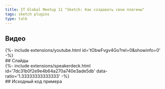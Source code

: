 ```yaml
---
title: IT Global Meetup 11 "Sketch: Как создавать свои плагины"
tags: sketch plugins
type: talk
---
```

## Видео
<div>{%- include extensions/youtube.html id='tObwFvgv4Go?rel=0&showinfo=0' -%}</div>
## Слайды
<div>{%- include extensions/speakerdeck.html id='7dc31b0f2e9e4b64a270a740e3ade5db' data-ratio='1.33333333333333' -%}</div>
## Исходный код примера
<!--more-->

